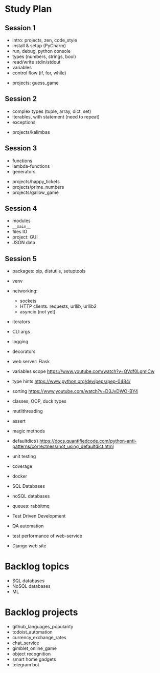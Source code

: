 # Study Plan

## Session 1
- intro: projects, zen, code_style
- install & setup (PyCharm)
- run, debug, python console
- types (numbers, strings, bool)
- read/write stdin/stdout
- variables
- control flow (if, for, while)
+ projects: guess_game

## Session 2
- complex types (tuple, array, dict, set)
- iterables, with statement (need to repeat)
- exceptions
+ projects/kalimbas

## Session 3
- functions
- lambda-functions 
- generators 
+ projects/happy_tickets
+ projects/prime_numbers
+ projects/gallow_game

## Session 4
- modules
- `__main__`
- files IO
- project: GUI
- JSON data

## Session 5
- packages: pip, distutils, setuptools
- venv 
- networking: 
  - sockets
  - HTTP clients. requests, urllib, urllib2
  - asyncio (not yet)


- iterators
- CLI args
- logging

- decorators
- web server: Flask

- variables scope https://www.youtube.com/watch?v=QVdf0LgmICw
- type hints https://www.python.org/dev/peps/pep-0484/
- sorting https://www.youtube.com/watch?v=D3JvDWO-BY4
- classes, OOP, duck types
- mutlithreading
- assert
- magic methods
- defaultdict() https://docs.quantifiedcode.com/python-anti-patterns/correctness/not_using_defaultdict.html
- unit testing
- coverage
- docker

- SQL Databases
- noSQL databases
- queues: rabbitmq
 
- Test Driven Development
- QA automation
- test performance of web-service
- Django web site


# Backlog topics
- SQL databases
- NoSQL databases
- ML

# Backlog projects
+ github_languages_popularity
+ todoist_automation
+ currency_exchange_rates
+ chat_service
+ gimblet_online_game
+ object recognition
+ smart home gadgets
+ telegram bot
